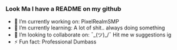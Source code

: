 ### Look Ma I have a README on my github

<!--
**MineKID-LP/MineKID-LP** is a ✨ _special_ ✨ repository because its `README.md` (this file) appears on your GitHub profile.

Here are some ideas to get you started:
-->
- 🔭 I’m currently working on: PixelRealmSMP
- 🌱 I’m currently learning: A lot of shit.. always doing something
- 👯 I’m looking to collaborate on: ¯\_(ツ)_/¯ Hit me w suggestions ig
- ⚡ Fun fact: Professional Dumbass

